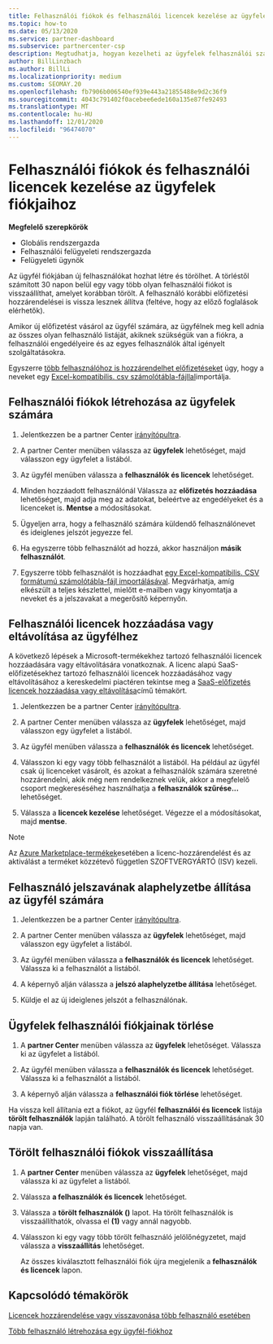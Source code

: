 ```yaml
---
title: Felhasználói fiókok és felhasználói licencek kezelése az ügyfelek fiókjaihoz
ms.topic: how-to
ms.date: 05/13/2020
ms.service: partner-dashboard
ms.subservice: partnercenter-csp
description: Megtudhatja, hogyan kezelheti az ügyfelek felhasználói számára a partner Centerben, például felhasználói fiókok létrehozását, felhasználói licencek hozzáadását vagy eltávolítását, felhasználói jelszavak visszaállítását, valamint felhasználói fiókok törlését vagy visszaállítását.
author: BillLinzbach
ms.author: BillLi
ms.localizationpriority: medium
ms.custom: SEOMAY.20
ms.openlocfilehash: fb7906b006540ef939e443a21855488e9d2c36f9
ms.sourcegitcommit: 4043c791402f0acebee6ede160a135e87fe92493
ms.translationtype: MT
ms.contentlocale: hu-HU
ms.lasthandoff: 12/01/2020
ms.locfileid: "96474070"
---
```

# <a name="manage-users-and-user-licenses-for-customer-accounts"></a>Felhasználói fiókok és felhasználói licencek kezelése az ügyfelek fiókjaihoz

**Megfelelő szerepkörök**

- Globális rendszergazda
- Felhasználói felügyeleti rendszergazda
- Felügyeleti ügynök


Az ügyfél fiókjában új felhasználókat hozhat létre és törölhet. A törléstől számított 30 napon belül egy vagy több olyan felhasználói fiókot is visszaállíthat, amelyet korábban törölt. A felhasználó korábbi előfizetési hozzárendelései is vissza lesznek állítva (feltéve, hogy az előző foglalások elérhetők).

Amikor új előfizetést vásárol az ügyfél számára, az ügyfélnek meg kell adnia az összes olyan felhasználó listáját, akiknek szükségük van a fiókra, a felhasználói engedélyeire és az egyes felhasználók által igényelt szolgáltatásokra.  

Egyszerre [több felhasználóhoz is hozzárendelhet előfizetéseket](bulk-license-provisioning-for-multiple-users.md) úgy, hogy a neveket egy [Excel-kompatibilis. csv számolótábla-fájllal](adding-multiple-users-to-a-customer-account.md)importálja.

<a href="" id="createuseraccounts"></a>

## <a name="create-user-accounts-for-a-customer"></a>Felhasználói fiókok létrehozása az ügyfelek számára

1. Jelentkezzen be a partner Center [irányítópultra](https://partner.microsoft.com/dashboard).

2. A partner Center menüben válassza az **ügyfelek** lehetőséget, majd válasszon egy ügyfelet a listából.

3. Az ügyfél menüben válassza a **felhasználók és licencek** lehetőséget.

4. Minden hozzáadott felhasználónál Válassza az **előfizetés hozzáadása** lehetőséget, majd adja meg az adatokat, beleértve az engedélyeket és a licenceket is. **Mentse** a módosításokat.

5. Ügyeljen arra, hogy a felhasználó számára küldendő felhasználónevet és ideiglenes jelszót jegyezze fel.

6. Ha egyszerre több felhasználót ad hozzá, akkor használjon **másik felhasználót**.

7. Egyszerre több felhasználót is hozzáadhat [egy Excel-kompatibilis. CSV formátumú számolótábla-fájl importálásával](adding-multiple-users-to-a-customer-account.md). Megvárhatja, amíg elkészült a teljes készlettel, mielőtt e-mailben vagy kinyomtatja a neveket és a jelszavakat a megerősítő képernyőn.

<a href="" id="userlicensing"></a>

## <a name="add-or-remove-user-licenses-for-a-customer"></a>Felhasználói licencek hozzáadása vagy eltávolítása az ügyfélhez

A következő lépések a Microsoft-termékekhez tartozó felhasználói licencek hozzáadására vagy eltávolítására vonatkoznak. A licenc alapú SaaS-előfizetésekhez tartozó felhasználói licencek hozzáadásához vagy eltávolításához a kereskedelmi piactéren tekintse meg a [SaaS-előfizetés licencek hozzáadása vagy eltávolítása](csp-commercial-marketplace-manage.md#add-or-remove-licenses-for-a-saas-subscription)című témakört.

1. Jelentkezzen be a partner Center [irányítópultra](https://partner.microsoft.com/dashboard).

2. A partner Center menüben válassza az **ügyfelek** lehetőséget, majd válasszon egy ügyfelet a listából.

3. Az ügyfél menüben válassza a **felhasználók és licencek** lehetőséget.

4. Válasszon ki egy vagy több felhasználót a listából. Ha például az ügyfél csak új licenceket vásárolt, és azokat a felhasználók számára szeretné hozzárendelni, akik még nem rendelkeznek velük, akkor a megfelelő csoport megkereséséhez használhatja a **felhasználók szűrése...** lehetőséget.

5. Válassza a **licencek kezelése** lehetőséget. Végezze el a módosításokat, majd **mentse**.

> [!NOTE]
> Az [Azure Marketplace-termékek](csp-commercial-marketplace-manage.md#assign-licenses-and-activate-a-subscription-on-behalf-of-a-customer)esetében a licenc-hozzárendelést és az aktiválást a terméket közzétevő független SZOFTVERGYÁRTÓ (ISV) kezeli.

<a href="" id="resetpassword"></a>

## <a name="reset-a-users-password-for-a-customer"></a>Felhasználó jelszavának alaphelyzetbe állítása az ügyfél számára

1. Jelentkezzen be a partner Center [irányítópultra](https://partner.microsoft.com/dashboard).

2. A partner Center menüben válassza az **ügyfelek** lehetőséget, majd válasszon egy ügyfelet a listából.

3.  Az ügyfél menüben válassza a **felhasználók és licencek** lehetőséget. Válassza ki a felhasználót a listából.

4.  A képernyő alján válassza a **jelszó alaphelyzetbe állítása** lehetőséget. 

5.  Küldje el az új ideiglenes jelszót a felhasználónak.

<a href="" id="deleteuseraccounts"></a>

## <a name="delete-user-accounts-for-a-customer"></a>Ügyfelek felhasználói fiókjainak törlése

1.  A **partner Center** menüben válassza az **ügyfelek** lehetőséget. Válassza ki az ügyfelet a listából.

2.  Az ügyfél menüben válassza a **felhasználók és licencek** lehetőséget. Válassza ki a felhasználót a listából.

3.  A képernyő alján válassza a **felhasználói fiók törlése** lehetőséget.

Ha vissza kell állítania ezt a fiókot, az ügyfél **felhasználói és licencek** listája **törölt felhasználók** lapján található. A törölt felhasználó visszaállításának 30 napja van.

<a href="" id="restoreuseraccounts"></a>

## <a name="restore-deleted-user-accounts"></a>Törölt felhasználói fiókok visszaállítása

1.  A **partner Center** menüben válassza az **ügyfelek** lehetőséget, majd válassza ki az ügyfelet a listából.

2.  Válassza **a felhasználók és licencek** lehetőséget.

3.  Válassza a **törölt felhasználók ()** lapot. Ha törölt felhasználók is visszaállíthatók, olvassa el **(1)** vagy annál nagyobb.

4.  Válasszon ki egy vagy több törölt felhasználó jelölőnégyzetet, majd válassza a **visszaállítás** lehetőséget.

    Az összes kiválasztott felhasználói fiók újra megjelenik a **felhasználók és licencek** lapon.

## <a name="related-topics"></a>Kapcsolódó témakörök


[Licencek hozzárendelése vagy visszavonása több felhasználó esetében](bulk-license-provisioning-for-multiple-users.md)

[Több felhasználó létrehozása egy ügyfél-fiókhoz](adding-multiple-users-to-a-customer-account.md)